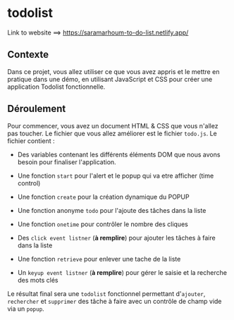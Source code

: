 # todolist

Link to website ==> https://saramarhoum-to-do-list.netlify.app/

## Contexte
Dans ce projet, vous allez utiliser ce que vous avez appris et le mettre en pratique dans une démo, en utilisant JavaScript et CSS pour créer une application Todolist fonctionnelle. 

## Déroulement
Pour commencer, vous avez un document HTML & CSS que vous n'allez pas toucher. Le fichier que vous allez améliorer est le fichier `todo.js`. Le fichier contient :

- Des variables contenant les différents éléments DOM que nous avons besoin pour finaliser l'application.

- Une fonction `start` pour l'alert et le popup qui va etre afficher (time control)

- Une fonction `create` pour la création dynamique du POPUP

- Une fonction anonyme `todo` pour l'ajoute des tâches dans la liste

- Une fonction  `onetime` pour contrôler le nombre des cliques

- Des `click event listner` (**à remplire**) pour ajouter les tâches à faire dans la liste 

- Une fonction `retrieve` pour enlever une tache de la liste

- Un `keyup event listner` (**à remplire**) pour gérer le saisie et la recherche des mots clés

Le résultat final sera une `todolist` fonctionnel permettant d'`ajouter`, `rechercher` et `supprimer` des tâche à faire avec un contrôle de champ vide via un `popup`.
